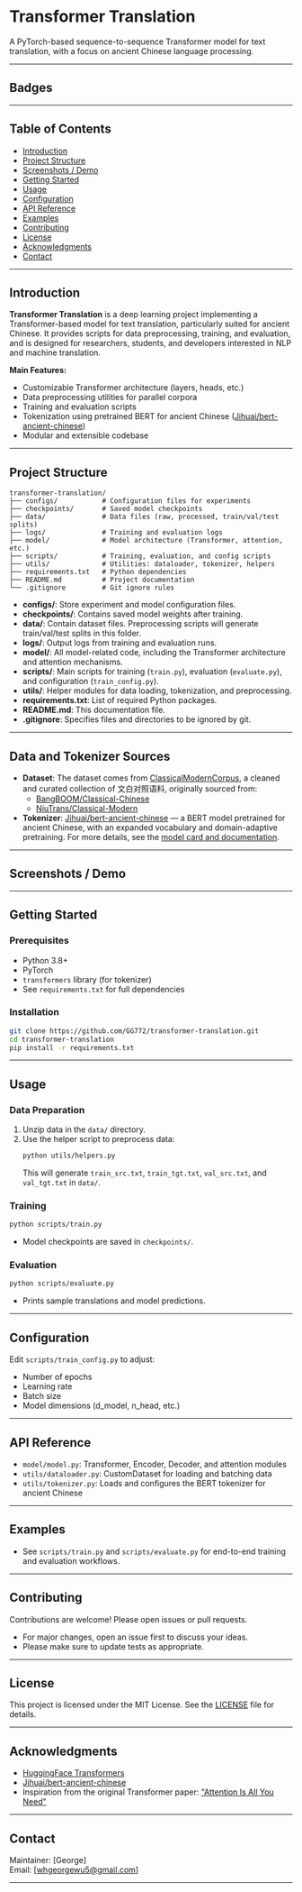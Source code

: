 # Transformer Translation

A PyTorch-based sequence-to-sequence Transformer model for text translation, with a focus on ancient Chinese language processing.

---

## Badges

<!-- Add badges here if you use CI, coverage, etc. Example: -->
<!-- ![Build Status](https://img.shields.io/github/workflow/status/yourusername/yourrepo/CI) -->
<!-- ![License](https://img.shields.io/github/license/yourusername/yourrepo) -->

---

## Table of Contents

- [Introduction](#introduction)
- [Project Structure](#project-structure)
- [Screenshots / Demo](#screenshots--demo)
- [Getting Started](#getting-started)
- [Usage](#usage)
- [Configuration](#configuration)
- [API Reference](#api-reference)
- [Examples](#examples)
- [Contributing](#contributing)
- [License](#license)
- [Acknowledgments](#acknowledgments)
- [Contact](#contact)

---

## Introduction

**Transformer Translation** is a deep learning project implementing a Transformer-based model for text translation, particularly suited for ancient Chinese. It provides scripts for data preprocessing, training, and evaluation, and is designed for researchers, students, and developers interested in NLP and machine translation.

**Main Features:**
- Customizable Transformer architecture (layers, heads, etc.)
- Data preprocessing utilities for parallel corpora
- Training and evaluation scripts
- Tokenization using pretrained BERT for ancient Chinese ([Jihuai/bert-ancient-chinese](https://huggingface.co/Jihuai/bert-ancient-chinese))
- Modular and extensible codebase

---

## Project Structure

```
transformer-translation/
├── configs/           # Configuration files for experiments
├── checkpoints/       # Saved model checkpoints
├── data/              # Data files (raw, processed, train/val/test splits)
├── logs/              # Training and evaluation logs
├── model/             # Model architecture (Transformer, attention, etc.)
├── scripts/           # Training, evaluation, and config scripts
├── utils/             # Utilities: dataloader, tokenizer, helpers
├── requirements.txt   # Python dependencies
├── README.md          # Project documentation
└── .gitignore         # Git ignore rules
```

- **configs/**: Store experiment and model configuration files.
- **checkpoints/**: Contains saved model weights after training.
- **data/**: Contain dataset files. Preprocessing scripts will generate train/val/test splits in this folder.
- **logs/**: Output logs from training and evaluation runs.
- **model/**: All model-related code, including the Transformer architecture and attention mechanisms.
- **scripts/**: Main scripts for training (`train.py`), evaluation (`evaluate.py`), and configuration (`train_config.py`).
- **utils/**: Helper modules for data loading, tokenization, and preprocessing.
- **requirements.txt**: List of required Python packages.
- **README.md**: This documentation file.
- **.gitignore**: Specifies files and directories to be ignored by git.

---

## Data and Tokenizer Sources

- **Dataset**: The dataset comes from [ClassicalModernCorpus](https://github.com/Hellohistory/ClassicalModernCorpus), a cleaned and curated collection of 文白对照语料, originally sourced from:
  - [BangBOOM/Classical-Chinese](https://github.com/BangBOOM/Classical-Chinese)
  - [NiuTrans/Classical-Modern](https://github.com/NiuTrans/Classical-Modern)
- **Tokenizer**: [Jihuai/bert-ancient-chinese](https://huggingface.co/Jihuai/bert-ancient-chinese) — a BERT model pretrained for ancient Chinese, with an expanded vocabulary and domain-adaptive pretraining. For more details, see the [model card and documentation](https://huggingface.co/Jihuai/bert-ancient-chinese).

---

## Screenshots / Demo

<!-- Add screenshots or demo GIFs here if available -->
<!-- Example: -->
<!-- ![Demo](docs/demo.gif) -->

---

## Getting Started

### Prerequisites

- Python 3.8+
- PyTorch
- `transformers` library (for tokenizer)
- See `requirements.txt` for full dependencies

### Installation

```bash
git clone https://github.com/GG772/transformer-translation.git
cd transformer-translation
pip install -r requirements.txt
```

---

## Usage

### Data Preparation

1. Unzip data in the `data/` directory.
2. Use the helper script to preprocess data:
   ```bash
   python utils/helpers.py
   ```
   This will generate `train_src.txt`, `train_tgt.txt`, `val_src.txt`, and `val_tgt.txt` in `data/`.

### Training

```bash
python scripts/train.py
```
- Model checkpoints are saved in `checkpoints/`.

### Evaluation

```bash
python scripts/evaluate.py
```
- Prints sample translations and model predictions.

---

## Configuration

Edit `scripts/train_config.py` to adjust:
- Number of epochs
- Learning rate
- Batch size
- Model dimensions (d_model, n_head, etc.)

---

## API Reference

- `model/model.py`: Transformer, Encoder, Decoder, and attention modules
- `utils/dataloader.py`: CustomDataset for loading and batching data
- `utils/tokenizer.py`: Loads and configures the BERT tokenizer for ancient Chinese

---

## Examples

- See `scripts/train.py` and `scripts/evaluate.py` for end-to-end training and evaluation workflows.

---

## Contributing

Contributions are welcome! Please open issues or pull requests.

- For major changes, open an issue first to discuss your ideas.
- Please make sure to update tests as appropriate.

---

## License

This project is licensed under the MIT License. See the [LICENSE](LICENSE) file for details.

---

## Acknowledgments

- [HuggingFace Transformers](https://github.com/huggingface/transformers)
- [Jihuai/bert-ancient-chinese](https://huggingface.co/Jihuai/bert-ancient-chinese)
- Inspiration from the original Transformer paper: ["Attention Is All You Need"](https://arxiv.org/abs/1706.03762)

---

## Contact

Maintainer: [George]  
Email: [whgeorgewu5@gmail.com]

---
